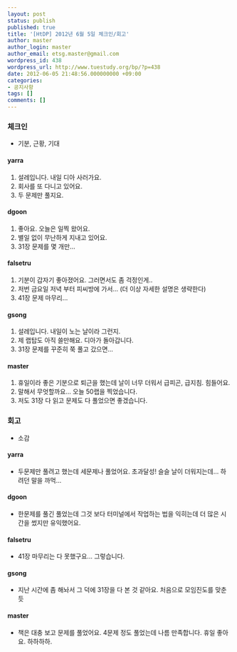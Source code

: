 ```yaml
---
layout: post
status: publish
published: true
title: '[HtDP] 2012년 6월 5일 체크인/회고'
author: master
author_login: master
author_email: etsg.master@gmail.com
wordpress_id: 438
wordpress_url: http://www.tuestudy.org/bp/?p=438
date: 2012-06-05 21:48:56.000000000 +09:00
categories:
- 공지사항
tags: []
comments: []
---
```

<h3>체크인</h3>

<ul>
<li>기분, 근황, 기대</li>
</ul>

<h4>yarra</h4>

<ol>
<li>설레입니다. 내일 디아 사러가요.</li>
<li>회사를 또 다니고 있어요.</li>
<li>두 문제만 풀지요.</li>
</ol>

<h4>dgoon</h4>

<ol>
<li>좋아요. 오늘은 일찍 왔어요.</li>
<li>별일 없이 무난하게 지내고 있어요.</li>
<li>31장 문제를 몇 개만...</li>
</ol>

<h4>falsetru</h4>

<ol>
<li>기분이 갑자기 좋아졌어요. 그러면서도 좀 걱정인게..</li>
<li>저번 금요일 저녁 부터 피씨방에 가서... (더 이상 자세한 설명은 생략한다)</li>
<li>41장 문제 마무리...</li>
</ol>

<h4>gsong</h4>

<ol>
<li>설레입니다. 내일이 노는 날이라 그런지.</li>
<li>제 랩탑도 아직 쓸만해요. 디아가 돌아갑니다.</li>
<li>31장 문제를 꾸준히 쭉 풀고 갔으면...</li>
</ol>

<h4>master</h4>

<ol>
<li>휴일이라 좋은 기분으로 퇴근을 했는데 날이 너무 더워서 급피곤, 급지침. 힘들어요.</li>
<li>말해서 무엇할까요... 오늘 50랩을 찍었습니다.</li>
<li>저도 31장 다 읽고 문제도 다 풀었으면 좋겠습니다.</li>
</ol>

<h3>회고</h3>

<ul>
<li>소감</li>
</ul>

<h4>yarra</h4>

<ul>
<li>두문제만 풀려고 했는데 세문제나 풀었어요. 초과달성! 슬슬 날이 더워지는데... 하려던 말을 까먹...</li>
</ul>

<h4>dgoon</h4>

<ul>
<li>한문제를 풀긴 풀었는데 그것 보다 터미널에서 작업하는 법을 익히는데 더 많은 시간을 썼지만 유익했어요.</li>
</ul>

<h4>falsetru</h4>

<ul>
<li>41장 마무리는 다 못했구요... 그렇습니다.</li>
</ul>

<h4>gsong</h4>

<ul>
<li>지난 시간에 좀 해놔서 그 덕에 31장을 다 본 것 같아요. 처음으로 모임진도를 맞춘듯</li>
</ul>

<h4>master</h4>

<ul>
<li>책은 대충 보고 문제를 풀었어요. 4문제 정도 풀었는데 나름 만족합니다. 휴일 좋아요. 하하하하.</li>
</ul>
